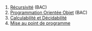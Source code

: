 1. [Récursivité](../2.1_Recursivite/cours/) (BAC)
2. [Programmation Orientée Objet](../2.2_Programmation_Orientee_Objet/cours/) (BAC)
3. [Calculabilité et Décidabilité](../2.3_Calculabilite_Decidabilite/cours/)
4. [Mise au point de programme](../2.4_Pratiques_de_programmation/cours)